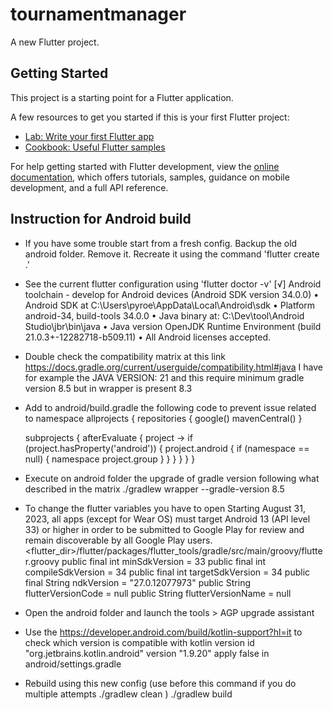 # tournamentmanager

A new Flutter project.

## Getting Started

This project is a starting point for a Flutter application.

A few resources to get you started if this is your first Flutter project:

- [Lab: Write your first Flutter app](https://docs.flutter.dev/get-started/codelab)
- [Cookbook: Useful Flutter samples](https://docs.flutter.dev/cookbook)

For help getting started with Flutter development, view the
[online documentation](https://docs.flutter.dev/), which offers tutorials,
samples, guidance on mobile development, and a full API reference.



## Instruction for Android build
- If you have some trouble start from a fresh config. Backup the old android folder. Remove it. Recreate it using the command 'flutter create .' 
- See the current flutter configuration using 'flutter doctor -v'
  [√] Android toolchain - develop for Android devices (Android SDK version 34.0.0)
  • Android SDK at C:\Users\pyroe\AppData\Local\Android\sdk
  • Platform android-34, build-tools 34.0.0
  • Java binary at: C:\Dev\tool\Android Studio\jbr\bin\java
  • Java version OpenJDK Runtime Environment (build 21.0.3+-12282718-b509.11)
  • All Android licenses accepted.
- Double check the compatibility matrix at this link
  https://docs.gradle.org/current/userguide/compatibility.html#java 
  I have for example the JAVA VERSION: 21 and this require minimum gradle version 8.5 but in wrapper is present 8.3
- Add to android/build.gradle the following code to prevent issue related to namespace
  allprojects {
    repositories {
      google()
        mavenCentral()
      }

    subprojects {
      afterEvaluate { project ->
        if (project.hasProperty('android')) {
          project.android {
            if (namespace == null) {
              namespace project.group
            }
          }
        }
      }
    }
  }
- Execute on android folder the upgrade of gradle version following what described in the matrix
  ./gradlew wrapper --gradle-version 8.5
- To change the flutter variables you have to open
  Starting August 31, 2023, all apps (except for Wear OS) must target Android 13 (API level 33) or higher in order to be submitted to Google Play for review and remain discoverable by all Google Play users.
  <flutter_dir>/flutter/packages/flutter_tools/gradle/src/main/groovy/flutter.groovy
  public  final int minSdkVersion = 33
  public final int compileSdkVersion = 34
  public final int targetSdkVersion = 34
  public final String ndkVersion = "27.0.12077973"
  public String flutterVersionCode = null
  public String flutterVersionName = null
- Open the android folder and launch the tools > AGP upgrade assistant
- Use the https://developer.android.com/build/kotlin-support?hl=it to check which version is compatible with kotlin version
  id "org.jetbrains.kotlin.android" version "1.9.20" apply false
  in android/settings.gradle
- Rebuild using this new config (use before this command if you do multiple attempts ./gradlew clean )
  ./gradlew build 
